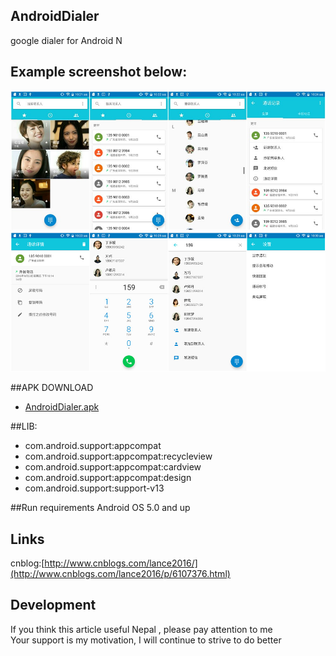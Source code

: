 ## AndroidDialer
google dialer for Android N

## Example screenshot below:
![github](https://raw.githubusercontent.com/geniusgithub/AndroidDialer/master/storage/m1.jpg "github") 
![github](https://github.com/geniusgithub/AndroidDialer/blob/master/storage/m2.jpg "github")  

##APK DOWNLOAD
* [AndroidDialer.apk](https://raw.githubusercontent.com/geniusgithub/AndroidDialer/master/storage/com.android.dialer.apk)

##LIB:
* com.android.support:appcompat
* com.android.support:appcompat:recycleview
* com.android.support:appcompat:cardview
* com.android.support:appcompat:design
* com.android.support:support-v13

##Run requirements
Android OS 5.0 and up

## Links
cnblog:[http://www.cnblogs.com/lance2016/](http://www.cnblogs.com/lance2016/p/6107376.html)
 
## Development
If you think this article useful Nepal , please pay attention to me<br />
Your support is my motivation, I will continue to strive to do better

